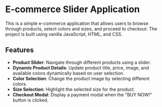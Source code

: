# E-commerce Slider Application

This is a simple e-commerce application that allows users to browse through products, select colors and sizes, and proceed to checkout. The project is built using vanilla JavaScript, HTML, and CSS.

## Features

- **Product Slider**: Navigate through different products using a slider.
- **Dynamic Product Details**: Update product title, price, image, and available colors dynamically based on user selection.
- **Color Selection**: Change the product image by selecting different colors.
- **Size Selection**: Highlight the selected size for the product.
- **Checkout Modal**: Display a payment modal when the "BUY NOW!" button is clicked.

